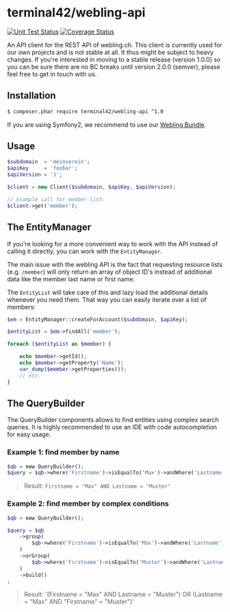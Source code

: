 # terminal42/webling-api

[![Unit Test Status](https://img.shields.io/travis/terminal42/webling-api/develop.svg)](https://travis-ci.org/terminal42/webling-api/)
[![Coverage Status](https://img.shields.io/coveralls/terminal42/webling-api.svg)](https://coveralls.io/github/terminal42/webling-api)

An API client for the REST API of webling.ch.
This client is currently used for our own projects and is not stable at all.
It thus might be subject to heavy changes.
If you're interested in moving to a stable release (version 1.0.0) so you can be
sure there are no BC breaks until version 2.0.0 (semver), please feel free to
get in touch with us.


## Installation

```bash
$ composer.phar require terminal42/webling-api ^1.0
```

If you are using Symfony2, we recommend to use our [Webling Bundle](https://github.com/terminal42/webling-bundle).


## Usage

```php
$subdomain  = 'meinverein';
$apiKey     = 'foobar';
$apiVersion = '1';

$client = new Client($subdomain, $apiKey, $apiVersion);

// Example call for member list:
$client->get('member');
```


## The EntityManager

If you're looking for a more convenient way to work with the API instead of
calling it directly, you can work with the `EntityManager`.

The main issue with the webling API is the fact that requesting resource lists
(e.g. `/member`) will only return an array of object ID's instead of
additional data like the member last name or first name.

The `EntityList` will take care of this and lazy load the additional details
whenever you need them. That way you can easily iterate over a list of members:

```php
$em = EntityManager::createForAccount($subdomain, $apiKey);

$entityList = $em->findAll('member');

foreach ($entityList as $member) {

    echo $member->getId();
    echo $member->getProperty('Name');
    var_dump($member->getProperties());
    // etc.
}
```


## The QueryBuilder

The QueryBuilder components allows to find entities using complex search queries.
It is highly recommended to use an IDE with code autocompletion for easy usage.


### Example 1: find member by name ###

```php
$qb = new QueryBuilder();
$query = $qb->where('Firstname')->isEqualTo('Max')->andWhere('Lastname')->isEqualTo('Muster')->build();
```

> Result: `Firstname = "Max" AND Lastname = "Muster"`


### Example 2: find member by complex conditions

```php
$qb = new QueryBuilder();

$query = $qb
    ->group(
        $qb->where('Firstname')->isEqualTo('Max')->andWhere('Lastname')->isEqualTo('Muster')
    )
    ->orGroup(
        $qb->where('Firstname')->isEqualTo('Muster')->andWhere('Lastname')->isEqualTo('Max')
    )
    ->build()
;
```

> Result: '(Firstname = "Max" AND Lastname = "Muster") OR (Lastname = "Max" AND "Firstname" = "Muster")'
